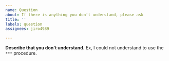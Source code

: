 ```yaml
---
name: Question
about: If there is anything you don't understand, please ask
title: ''
labels: question
assignees: jiro4989

---
```


**Describe that you don't understand.**
Ex, I could not understand to use the `***` procedure.
